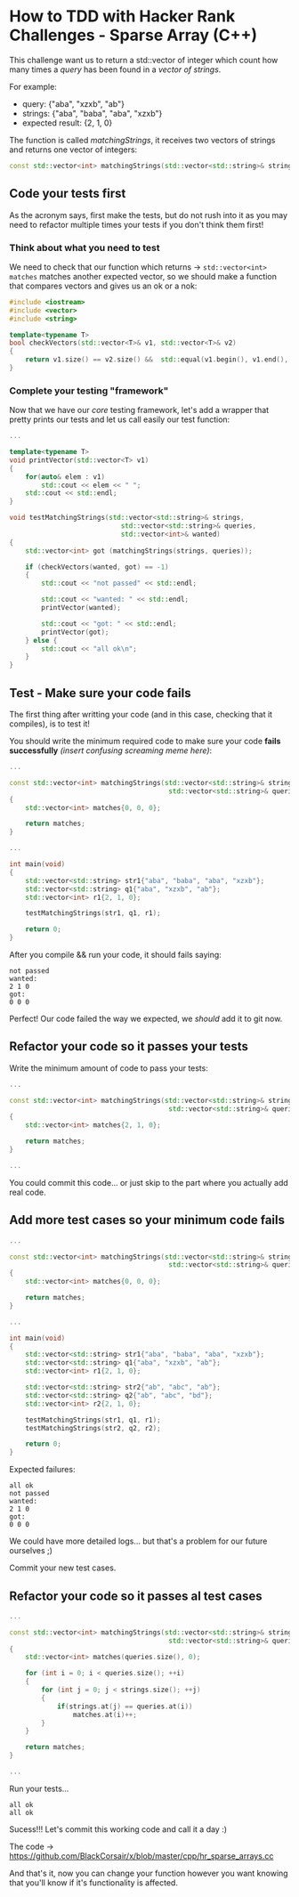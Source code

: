 # How to TDD with Hacker Rank Challenges - Sparse Array (C++)

This challenge want us to return a std::vector of integer which count how many times a *query* has been found in a *vector of strings*.

For example:
* query: {"aba", "xzxb", "ab"}
* strings: {"aba", "baba", "aba", "xzxb"}
* expected result: {2, 1, 0}

The function is called *matchingStrings*, it receives two vectors of strings and returns one vector of integers:
```cpp
const std::vector<int> matchingStrings(std::vector<std::string>& strings, std::vector<std::string>& queries)
```

## Code your tests first

As the acronym says, first make the tests, but do not rush into it as you may need to refactor multiple times your tests if you don't think them first!

### Think about what you need to test

We need to check that our function which returns -> ```std::vector<int> matches``` matches another expected vector, so we should make a function that compares vectors and gives us an ok or a nok:

```cpp
#include <iostream>
#include <vector>
#include <string>

template<typename T>
bool checkVectors(std::vector<T>& v1, std::vector<T>& v2)
{
    return v1.size() == v2.size() &&  std::equal(v1.begin(), v1.end(), v2.begin());
}
```

### Complete your testing "framework"

Now that we have our *core* testing framework, let's add a wrapper that pretty prints our tests and let us call easily our test function:

```cpp
...

template<typename T>
void printVector(std::vector<T> v1)
{
    for(auto& elem : v1)
        std::cout << elem << " ";
    std::cout << std::endl;
}

void testMatchingStrings(std::vector<std::string>& strings,
                            std::vector<std::string>& queries,
                            std::vector<int>& wanted)
{
    std::vector<int> got (matchingStrings(strings, queries));

    if (checkVectors(wanted, got) == -1)
    {
        std::cout << "not passed" << std::endl;

        std::cout << "wanted: " << std::endl;
        printVector(wanted);

        std::cout << "got: " << std::endl;
        printVector(got);
    } else {
        std::cout << "all ok\n";
    }
}
```

## Test - Make sure your code fails

The first thing after writting your code (and in this case, checking that it compiles), is to test it!

You should write the minimum required code to make sure your code **fails successfully** *(insert confusing screaming meme here)*:

```cpp
...

const std::vector<int> matchingStrings(std::vector<std::string>& strings,
                                        std::vector<std::string>& queries)
{
    std::vector<int> matches{0, 0, 0};

    return matches;
}

...

int main(void)
{
    std::vector<std::string> str1{"aba", "baba", "aba", "xzxb"};
    std::vector<std::string> q1{"aba", "xzxb", "ab"};
    std::vector<int> r1{2, 1, 0};

    testMatchingStrings(str1, q1, r1);

    return 0;
}
```

After you compile && run your code, it should fails saying:
```
not passed
wanted:
2 1 0
got:
0 0 0
```

Perfect! Our code failed the way we expected, we *should* add it to git now.

## Refactor your code so it passes your tests

Write the minimum amount of code to pass your tests:

```cpp
...

const std::vector<int> matchingStrings(std::vector<std::string>& strings,
                                        std::vector<std::string>& queries)
{
    std::vector<int> matches{2, 1, 0};

    return matches;
}

...
```

You could commit this code... or just skip to the part where you actually add real code.

## Add more test cases so your minimum code fails

```cpp
...

const std::vector<int> matchingStrings(std::vector<std::string>& strings,
                                        std::vector<std::string>& queries)
{
    std::vector<int> matches{0, 0, 0};

    return matches;
}

...

int main(void)
{
    std::vector<std::string> str1{"aba", "baba", "aba", "xzxb"};
    std::vector<std::string> q1{"aba", "xzxb", "ab"};
    std::vector<int> r1{2, 1, 0};

    std::vector<std::string> str2{"ab", "abc", "ab"};
    std::vector<std::string> q2{"ab", "abc", "bd"};
    std::vector<int> r2{2, 1, 0};

    testMatchingStrings(str1, q1, r1);
    testMatchingStrings(str2, q2, r2);

    return 0;
}
```

Expected failures:
```
all ok
not passed
wanted:
2 1 0
got:
0 0 0
```

We could have more detailed logs... but that's a problem for our future ourselves ;)

Commit your new test cases.

## Refactor your code so it passes al test cases

```cpp
...

const std::vector<int> matchingStrings(std::vector<std::string>& strings,
                                        std::vector<std::string>& queries)
{
    std::vector<int> matches(queries.size(), 0);

    for (int i = 0; i < queries.size(); ++i)
    {
        for (int j = 0; j < strings.size(); ++j)
        {
            if(strings.at(j) == queries.at(i))
                matches.at(i)++;
        }
    }

    return matches;
}

...
```

Run your tests...
```
all ok
all ok
```

Sucess!!! Let's commit this working code and call it a day :)

The code -> https://github.com/BlackCorsair/x/blob/master/cpp/hr_sparse_arrays.cc

And that's it, now you can change your function however you want knowing that you'll know if it's functionality is affected.
